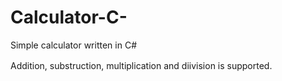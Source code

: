 # Calculator-C-
Simple calculator written in C#

Addition, substruction, multiplication and diivision is supported.　
